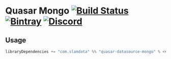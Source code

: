 # Quasar Mongo [![Build Status](https://travis-ci.org/slamdata/quasar-mongo.svg?branch=master)](https://travis-ci.org/slamdata/quasar-mongo) [![Bintray](https://img.shields.io/bintray/v/slamdata-inc/maven-public/quasar-mongo.svg)](https://bintray.com/slamdata-inc/maven-public/quasar-mongo) [![Discord](https://img.shields.io/discord/373302030460125185.svg?logo=discord)](https://discord.gg/QNjwCg6)

## Usage

```sbt
libraryDependencies += "com.slamdata" %% "quasar-datasource-mongo" % <version>
```

